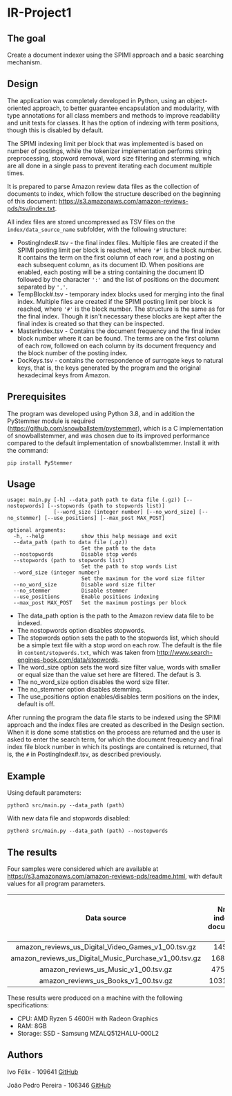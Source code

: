 # IR-Project1

## The goal

Create a document indexer using the SPIMI approach and a basic searching mechanism.

## Design

The application was completely developed in Python, using an object-oriented approach, to better guarantee encapsulation and modularity, with type annotations for all class members and methods to improve readability and unit tests for classes. It has the option of indexing with term positions, though this is disabled by default.

The SPIMI indexing limit per block that was implemented is based on number of postings, while the tokenizer implementation performs string preprocessing, stopword removal, word size filtering and stemming, which are all done in a single pass to prevent iterating each document multiple times.

It is prepared to parse Amazon review data files as the collection of documents to index, which follow the structure described on the beginning of this document: https://s3.amazonaws.com/amazon-reviews-pds/tsv/index.txt. 

All index files are stored uncompressed as TSV files on the `index/data_source_name` subfolder, with the following structure:
* PostingIndex#.tsv - the final index files. Multiple files are created if the SPIMI posting limit per block is reached, where `'#'` is the block number. It contains the term on the first column of each row, and a posting on each subsequent column, as its document ID. When positions are enabled, each posting will be a string containing the document ID followed by the character `':'` and the list of positions on the document separated by `','`.
* TempBlock#.tsv - temporary index blocks used for merging into the final index. Multiple files are created if the SPIMI posting limit per block is reached, where `'#'` is the block number. The structure is the same as for the final index. Though it isn't necessary these blocks are kept after the final index is created so that they can be inspected.
* MasterIndex.tsv - Contains the document frequency and the final index block number where it can be found. The terms are on the first column of each row, followed on each column by its document frequency and the block number of the posting index.
* DocKeys.tsv - contains the correspondence of surrogate keys to natural keys, that is, the keys generated by the program and the original hexadecimal keys from Amazon.

## Prerequisites

The program was developed using Python 3.8, and in addition the PyStemmer module is required (https://github.com/snowballstem/pystemmer), which is a C implementation of snowballstemmer, and was chosen due to its improved performance compared to the default implementation of snowballstemmer.
Install it with the command:
```
pip install PyStemmer
```
## Usage
```
usage: main.py [-h] --data_path path to data file (.gz)) [--nostopwords] [--stopwords (path to stopwords list)]
               [--word_size (integer number] [--no_word_size] [--no_stemmer] [--use_positions] [--max_post MAX_POST]

optional arguments:
  -h, --help            show this help message and exit
  --data_path (path to data file (.gz))
                        Set the path to the data
  --nostopwords         Disable stop words
  --stopwords (path to stopwords list)
                        Set the path to stop words List
  --word_size (integer number)
                        Set the maximum for the word size filter
  --no_word_size        Disable word size filter
  --no_stemmer          Disable stemmer
  --use_positions       Enable positions indexing
  --max_post MAX_POST   Set the maximum postings per block
```

* The data_path option is the path to the Amazon review data file to be indexed.
* The nostopwords option disables stopwords.
* The stopwords option sets the path to the stopwords list, which should be a simple text file with a stop word on each row. The default is the file in `content/stopwords.txt`, which was taken from http://www.search-engines-book.com/data/stopwords.
* The word_size option sets the word size filter value, words with smaller or equal size than the value set here are filtered. The defaut is 3.
* The no_word_size option disables the word size filter.
* The no_stemmer option disables stemming.
* The use_positions option enables/disables term positions on the index, default is off.

After running the program the data file starts to be indexed using the SPIMI approach and the index files are created as described in the Design section. When it is done some statistics on the process are returned and the user is asked to enter the search term, for which the document frequency and final index file block number in which its postings are contained is returned, that is, the `#` in PostingIndex#.tsv, as described previously.

## Example

Using default parameters:
```
python3 src/main.py --data_path (path)
```

With new data file and stopwords disabled:
```
python3 src/main.py --data_path (path) --nostopwords
```

## The results

Four samples were considered which are available at https://s3.amazonaws.com/amazon-reviews-pds/readme.html, with default values for all program parameters.

| Data source | Nr. of indexed documents | Nr. of postings | Vocabulary size | Total indexing time (s) | Total index size on disk (MB) | Nr. of temporary index segments | Time to set up a query searcher (s) |
|:-------------:|:-------------:|:-------------:|:-------------:|:-------------:|:-------------:|:-------------:|:-------------:|
|amazon_reviews_us_Digital_Video_Games_v1_00.tsv.gz|145431|3867358|145431|22.239181|29.23137|4|0.084675|
|amazon_reviews_us_Digital_Music_Purchase_v1_00.tsv.gz|1688884|33489189|1688884|207.690644|299.375435|34|1.181760|
|amazon_reviews_us_Music_v1_00.tsv.gz|4751577|207067100|4751577|1434.355646|1786.479314|208|5.507720|
|amazon_reviews_us_Books_v1_00.tsv.gz|10319090|367606263|10319090|2704.774763|3225.02682|368|7.410154|

These results were produced on a machine with the following specifications:
* CPU: AMD Ryzen 5 4600H with Radeon Graphics
* RAM: 8GB
* Storage: SSD - Samsung MZALQ512HALU-000L2

## Authors

Ivo Félix - 109641 [GitHub](https://github.com/IvoFelix)

João Pedro Pereira - 106346 [GitHub](https://github.com/joaopedropereiraPP)
